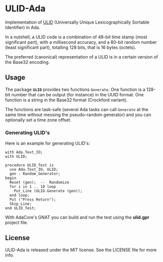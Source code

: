 # ULID-Ada

Implementation of [ULID](https://github.com/ulid/spec/blob/master/README.md)
(Universally Unique Lexicographically Sortable Identifier) in Ada.

In a nutshell, a ULID code is a combination of 48-bit time stamp (most significant part),
with a millisecond accuracy, and a 80-bit random number (least significant part),
totalling 128 bits, that is 16 bytes (octets).

The preferred (canonical) representation of a ULID is in a certain version of the Base32 encoding.

## Usage

The package **`ULID`** provides two functions `Generate`.
One function is a 128-bit number that can be output (for instance) in the UUID format.
One function is a string in the Base32 format (Crockford variant).

The functions are task-safe (several Ada tasks can call `Generate` at the same
time without messing the pseudo-random generator) and you can optionally set a time zone offset.

### Generating ULID's
Here is an example for generating ULID's:
```
with Ada.Text_IO;
with ULID;

procedure ULID_Test is
  use Ada.Text_IO, ULID;
  gen : Random_Generator;
begin
  Reset (gen);  --  Randomize
  for i in 1 .. 10 loop
    Put_Line (ULID.Generate (gen));
  end loop;
  Put ("Press Return");
  Skip_Line;
end ULID_Test;
```

With AdaCore's GNAT you can build and run the test using the **ulid.gpr** project file.

## License

ULID-Ada is released under the MIT license.
See the LICENSE file for more info.
